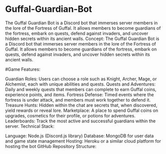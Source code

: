 # Guffal-Guardian-Bot
The Guffal Guardian Bot is a Discord bot that immerses server members in the lore of the Fortress of Guffal. It allows members to become guardians of the fortress, embark on quests, defend against invaders, and uncover hidden secrets within its ancient walls.
Concept:
The Guffal Guardian Bot is a Discord bot that immerses server members in the lore of the Fortress of Guffal. It allows members to become guardians of the fortress, embark on quests, defend against invaders, and uncover hidden secrets within its ancient walls.

#Game Features:

Guardian Roles: Users can choose a role such as Knight, Archer, Mage, or Alchemist, each with unique abilities and quests.
Quests and Adventures: Daily and weekly quests that members can complete to earn Guffal coins, experience points, and items.
Fortress Defense: Timed events where the fortress is under attack, and members must work together to defend it.
Treasure Hunts: Hidden within the chat are secrets that, when discovered, yield rewards or reveal lore.
Marketplace: A place to spend Guffal coins on upgrades, cosmetics for their profile, or potions for adventures.
Leaderboards: Track the most active and successful guardians within the server.
Technical Stack:

Language: Node.js (Discord.js library)
Database: MongoDB for user data and game state management
Hosting: Heroku or a similar cloud platform for hosting the bot
GitHub Repository Structure:
